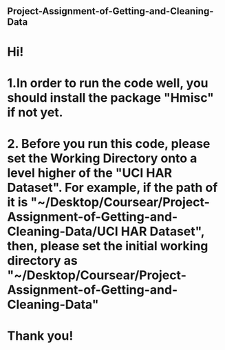 ## Project-Assignment-of-Getting-and-Cleaning-Data

# Hi!

# 1.In order to run the code well, you should install the package "Hmisc" if not yet.

# 2. Before you run this code, please set the Working Directory onto a level higher of the "UCI HAR Dataset". For example, if the path of it is "~/Desktop/Coursear/Project-Assignment-of-Getting-and-Cleaning-Data/UCI HAR Dataset", then, please set the initial working directory as "~/Desktop/Coursear/Project-Assignment-of-Getting-and-Cleaning-Data"

# Thank you!